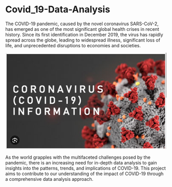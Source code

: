 # Covid_19-Data-Analysis
The COVID-19 pandemic, caused by the novel coronavirus SARS-CoV-2, has emerged as one of the most significant global health crises in recent history. Since its first identification in December 2019, the virus has rapidly spread across the globe, leading to widespread illness, significant loss of life, and unprecedented disruptions to economies and societies.
<p align="center">
  <img width="600" height="300" src="Covid 19 image.png">
</p>
As the world grapples with the multifaceted challenges posed by the pandemic, there is an increasing need for in-depth data analysis to gain insights into the patterns, trends, and implications of COVID-19. This project aims to contribute to our understanding of the impact of COVID-19 through a comprehensive data analysis approach.
